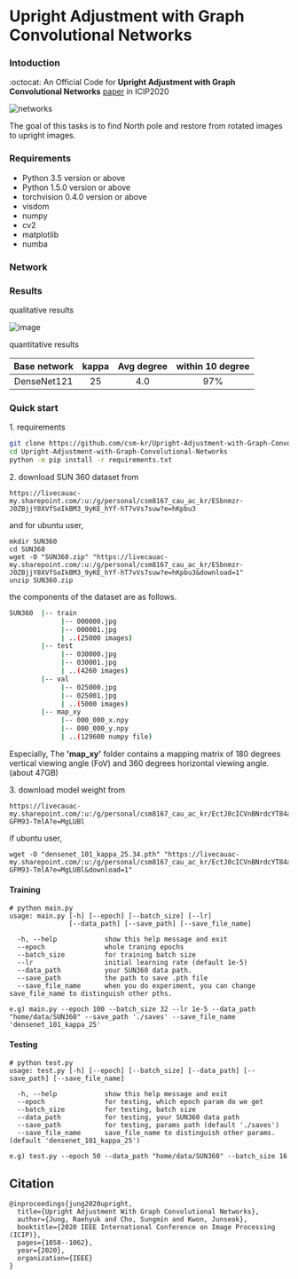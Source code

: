 # Upright Adjustment with Graph Convolutional Networks 

### Intoduction

:octocat: An Official Code for **Upright Adjustment with Graph Convolutional Networks**
[paper](https://ieeexplore.ieee.org/document/9190715) in ICIP2020

![networks](https://user-images.githubusercontent.com/18729104/99487045-d6cdfb00-29a8-11eb-89c5-ff0dd7b4638c.png)

The goal of this tasks is to find North pole and restore from rotated images to upright images.

### Requirements

- Python 3.5 version or above
- Python 1.5.0 version or above
- torchvision 0.4.0 version or above
- visdom
- numpy 
- cv2
- matplotlib
- numba

### Network

### Results
qualitative results

![image](https://user-images.githubusercontent.com/18729104/99486993-b00fc480-29a8-11eb-87fc-230641239d23.png)

quantitative results

|Base network   | kappa    | Avg degree | within 10 degree| 
|:-------------:|:--------:|:----------:|:---------------:|
|DenseNet121    | 25       |4.0         |  97%            | 


### Quick start

1\. requirements 

```bash
git clone https://github.com/csm-kr/Upright-Adjustment-with-Graph-Convolutional-Networks
cd Upright-Adjustment-with-Graph-Convolutional-Networks
python -m pip install -r requirements.txt
```

2\. download SUN 360 dataset from 
```
https://livecauac-my.sharepoint.com/:u:/g/personal/csm8167_cau_ac_kr/ESbnmzr-J0ZBjjY8XVfSoIkBM3_9yKE_hYf-hT7vVs7suw?e=hKpbu3
```

and for ubuntu user, 
```
mkdir SUN360
cd SUN360
wget -O "SUN360.zip" "https://livecauac-my.sharepoint.com/:u:/g/personal/csm8167_cau_ac_kr/ESbnmzr-J0ZBjjY8XVfSoIkBM3_9yKE_hYf-hT7vVs7suw?e=hKpbu3&download=1"
unzip SUN360.zip
```


the components of the dataset are as follows.
```bash
SUN360  |-- train
             |-- 000000.jpg
             |-- 000001.jpg
             | ..(25000 images)
        |-- test
             |-- 030000.jpg
             |-- 030001.jpg
             | ..(4260 images)
        |-- val
             |-- 025000.jpg
             |-- 025001.jpg
             | ..(5000 images)
        |-- map_xy
             |-- 000_000_x.npy
             |-- 000_000_y.npy
             | ..(129600 numpy file)
```
Especially, The **'map_xy'** folder contains a mapping matrix of 180 degrees vertical viewing angle (FoV) and 360 degrees horizontal viewing angle. (about 47GB)

3\. download model weight from 
````
https://livecauac-my.sharepoint.com/:u:/g/personal/csm8167_cau_ac_kr/EctJ0cICVnBNrdcYT84aGLwBh7HkpgbaHsQ-GFM93-TmlA?e=MgLUBl
````
if ubuntu user, 

```
wget -O "densenet_101_kappa_25.34.pth" "https://livecauac-my.sharepoint.com/:u:/g/personal/csm8167_cau_ac_kr/EctJ0cICVnBNrdcYT84aGLwBh7HkpgbaHsQ-GFM93-TmlA?e=MgLUBl&download=1"
```


#### Training

```
# python main.py 
usage: main.py [-h] [--epoch] [--batch_size] [--lr] 
               [--data_path] [--save_path] [--save_file_name] 

  -h, --help            show this help message and exit
  --epoch               whole traning epochs 
  --batch_size          for training batch size
  --lr                  initial learning rate (default 1e-5) 
  --data_path           your SUN360 data path. 
  --save_path           the path to save .pth file
  --save_file_name      when you do experiment, you can change save_file_name to distinguish other pths.

e.g) main.py --epoch 100 --batch_size 32 --lr 1e-5 --data_path "home/data/SUN360" --save_path './saves' --save_file_name 'densenet_101_kappa_25'
```


#### Testing

```
# python test.py 
usage: test.py [-h] [--epoch] [--batch_size] [--data_path] [--save_path] [--save_file_name] 

  -h, --help            show this help message and exit
  --epoch               for testing, which epoch param do we get
  --batch_size          for testing, batch size
  --data_path           for testing, your SUN360 data path  
  --save_path           for testing, params path (default './saves') 
  --save_file_name      save_file_name to distinguish other params. (default 'densenet_101_kappa_25')

e.g) test.py --epoch 50 --data_path "home/data/SUN360" --batch_size 16 
```


## Citation

```
@inproceedings{jung2020upright,
  title={Upright Adjustment With Graph Convolutional Networks},
  author={Jung, Raehyuk and Cho, Sungmin and Kwon, Junseok},
  booktitle={2020 IEEE International Conference on Image Processing (ICIP)},
  pages={1058--1062},
  year={2020},
  organization={IEEE}
}
```
